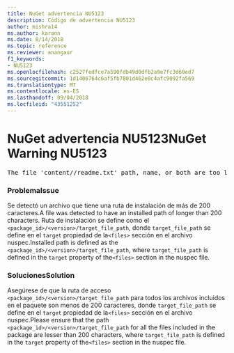 ```yaml
---
title: NuGet advertencia NU5123
description: Código de advertencia NU5123
author: mishra14
ms.author: karann
ms.date: 8/14/2018
ms.topic: reference
ms.reviewer: anangaur
f1_keywords:
- NU5123
ms.openlocfilehash: c2527fedfce7a590fdb49d0dfb2a9e7fc3d60ed7
ms.sourcegitcommit: 1d1406764c6af5fb7801d462e0c4afc9092fa569
ms.translationtype: MT
ms.contentlocale: es-ES
ms.lasthandoff: 09/04/2018
ms.locfileid: "43551252"
---
```

# <a name="nuget-warning-nu5123"></a><span data-ttu-id="7fff6-103">NuGet advertencia NU5123</span><span class="sxs-lookup"><span data-stu-id="7fff6-103">NuGet Warning NU5123</span></span>
<pre>The file 'content/<LongPath>/readme.txt' path, name, or both are too long. Your package might not work without long file path support. Please shorten the file path or file name.</pre>

### <a name="issue"></a><span data-ttu-id="7fff6-104">Problema</span><span class="sxs-lookup"><span data-stu-id="7fff6-104">Issue</span></span>

<span data-ttu-id="7fff6-105">Se detectó un archivo que tiene una ruta de instalación de más de 200 caracteres.</span><span class="sxs-lookup"><span data-stu-id="7fff6-105">A file was detected to have an installed path of longer than 200 characters.</span></span> <span data-ttu-id="7fff6-106">Ruta de instalación se define como el `<package_id>/<version>/target_file_path`, donde `target_file_path` se define en el `target` propiedad de la`<files>` sección en el archivo nuspec.</span><span class="sxs-lookup"><span data-stu-id="7fff6-106">Installed path is defined as the `<package_id>/<version>/target_file_path`, where `target_file_path` is defined in the `target` property of the`<files>` section in the nuspec file.</span></span>


### <a name="solution"></a><span data-ttu-id="7fff6-107">Soluciones</span><span class="sxs-lookup"><span data-stu-id="7fff6-107">Solution</span></span>

<span data-ttu-id="7fff6-108">Asegúrese de que la ruta de acceso `<package_id>/<version>/target_file_path` para todos los archivos incluidos en el paquete son menos de 200 caracteres, donde `target_file_path` se define en el `target` propiedad de la`<files>` sección en el archivo nuspec.</span><span class="sxs-lookup"><span data-stu-id="7fff6-108">Please ensure that the path `<package_id>/<version>/target_file_path` for all the files included in the package are lesser than 200 characters, where `target_file_path` is defined in the `target` property of the`<files>` section in the nuspec file.</span></span>

